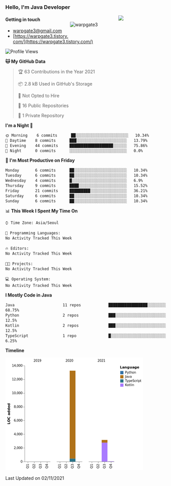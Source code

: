 ### Hello, I'm Java Developer

<img width="30%" align="right" src="https://github-readme-stats.vercel.app/api?username=warpgate3&show_icons=true&&hide_title=true&count_private=true" />
<img width="30%" style="margin:20px 0;" align="right" src="https://github-readme-stats.vercel.app/api/top-langs/?username=warpgate3&langs_count=5" alt="warpgate3" />
 


#### Getting in touch

* [warpgate3@gmail.com](mailto:warpgate3@gmail.com)
* [https://warpgate3.tistory.com/](https://warpgate3.tistory.com/)


<!--
**hantsy/hantsy** is a ✨ _special_ ✨ repository because its `README.md` (this file) appears on your GitHub profile.

Here are some ideas to get you started:

- 🔭 I’m currently working on ...
- 🌱 I’m currently learning ...
- 👯 I’m looking to collaborate on ...
- 🤔 I’m looking for help with ...
- 💬 Ask me about ...
- 📫 How to reach me: ...
- 😄 Pronouns: ...
- ⚡ Fun fact: ...
-->

<!--START_SECTION:waka-->
![Profile Views](http://img.shields.io/badge/Profile%20Views-0-blue)

**🐱 My GitHub Data** 

> 🏆 63 Contributions in the Year 2021
 > 
> 📦 2.8 kB Used in GitHub's Storage 
 > 
> 🚫 Not Opted to Hire
 > 
> 📜 16 Public Repositories 
 > 
> 🔑 1 Private Repository 
 > 
**I'm a Night 🦉** 

```text
🌞 Morning    6 commits      ██░░░░░░░░░░░░░░░░░░░░░░░   10.34% 
🌆 Daytime    8 commits      ███░░░░░░░░░░░░░░░░░░░░░░   13.79% 
🌃 Evening    44 commits     ███████████████████░░░░░░   75.86% 
🌙 Night      0 commits      ░░░░░░░░░░░░░░░░░░░░░░░░░   0.0%

```
📅 **I'm Most Productive on Friday** 

```text
Monday       6 commits      ██░░░░░░░░░░░░░░░░░░░░░░░   10.34% 
Tuesday      6 commits      ██░░░░░░░░░░░░░░░░░░░░░░░   10.34% 
Wednesday    4 commits      █░░░░░░░░░░░░░░░░░░░░░░░░   6.9% 
Thursday     9 commits      ████░░░░░░░░░░░░░░░░░░░░░   15.52% 
Friday       21 commits     █████████░░░░░░░░░░░░░░░░   36.21% 
Saturday     6 commits      ██░░░░░░░░░░░░░░░░░░░░░░░   10.34% 
Sunday       6 commits      ██░░░░░░░░░░░░░░░░░░░░░░░   10.34%

```


📊 **This Week I Spent My Time On** 

```text
⌚︎ Time Zone: Asia/Seoul

💬 Programming Languages: 
No Activity Tracked This Week

🔥 Editors: 
No Activity Tracked This Week

🐱‍💻 Projects: 
No Activity Tracked This Week

💻 Operating System: 
No Activity Tracked This Week

```

**I Mostly Code in Java** 

```text
Java                     11 repos            █████████████████░░░░░░░░   68.75% 
Python                   2 repos             ███░░░░░░░░░░░░░░░░░░░░░░   12.5% 
Kotlin                   2 repos             ███░░░░░░░░░░░░░░░░░░░░░░   12.5% 
TypeScript               1 repo              █░░░░░░░░░░░░░░░░░░░░░░░░   6.25%

```


**Timeline**

![Chart not found](https://raw.githubusercontent.com/warpgate3/warpgate3/main/charts/bar_graph.png) 


 Last Updated on 02/11/2021
<!--END_SECTION:waka-->
